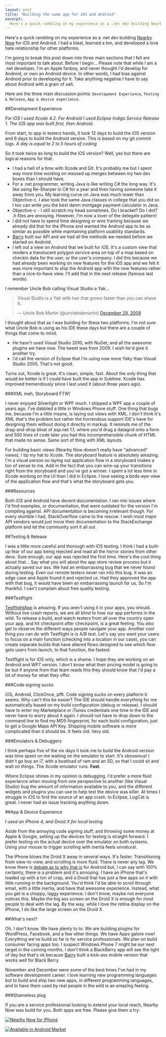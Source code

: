 ```yaml
---
layout: post
title: "Building the same app for iOS and Android"
excerpt:
  Here's a quick rambling on my experience as a .net dev building Nearby Now for iOS and Android. I had a blast, learned a ton, and developed a love hate relationship for other platforms.
---
```


Here's a quick rambling on my experience as a .net dev building [Nearby Now](http://www.nearbynow.co) for iOS and Android. I had a blast, learned a ton, and developed a love hate relationship for other platforms.

I'm going to break this post down into three main sections that I fell are most important to talk about. Before I begin... Please note that while I am a .net developer, I'm an Apple fanboy, and never thought I'd develop for Android, or own an Android device. In other words, I had bias against Android prior to developing for it. Take anything negative I have to say about Android with a grain of salt.

Here are the three main discussion points: `Development Experience`, `Testing & Release`, `App & device experience`.

##Development Experience

*For iOS I used Xcode 4.2. For Android I used Eclipse Indigo Service Release 1. The iOS app was built first, then Android.*

From start, to app in testers hands, it took 12 days to build the iOS version and 6 days to build the Android version. This is based on my git commit logs. *A day is equal to 2 to 5 hours of coding*

So it took twice as long to build the iOS version? Well, yes but there are logical reasons for that.

*   I had a hell of a time with Xcode and Git. It's probably me but I spent way more time working on messed up merges between my two dev boxes than I should have.
*   For a .net programmer, writing Java is like writing C# the long way. It's like using Re-Sharper in C# for a year and then having someone take it away from you. My learning curve on Java was much lower than Objective-c. I also took the same Java classes in college that you did so I too can write you the best damn mortgage payment calculator in Java.
*   Objective-c - I still scratch my head sometimes. Do I bracket? Do I dot? .h files are annoying. However, I'm now a lover of the delegate pattern!
*   I did not have to spend time designing or wire framing because we already did that for the iPhone and wanted the Android app to be as similar as possible while maintaining platform usability standards.
*   [Barry](http://www.twitter.com/azcoastal) built our API and we had all the methods we needed before we started on Android.
*   I left out a view on Android that we built for iOS. It's a custom view that renders a translucent polygon service area on top of a map based on checkin data for the user, or the user's company. I did this because we had already been working on new features for the iOS app and we felt it was more important to ship the Android app with the new features rather than a nice-to-have view. I'll add that in the next release (famous last words).

I remember Uncle Bob calling Visual Studio a Yak...
<blockquote class="twitter-tweet"><p>Visual Studio is a Yak with hair that grows faster than you can shave it.</p>&mdash; Uncle Bob Martin (@unclebobmartin) <a href="https://twitter.com/unclebobmartin/status/7174132432" data-datetime="2009-12-29T22:30:50+00:00">December 29, 2009</a></blockquote>
<script src="//platform.twitter.com/widgets.js" charset="utf-8"></script>

I thought about that as I was building for these two platforms. I'm not sure what Uncle Bob is using as his IDE these days but there are a couple of things that come to mind.

*   He hasn't used Visual Studio 2010, with NuGet, and all the awesome plugins we have now. The tweet was from 2009. I wish he'd give it another try.
*   I'd call the version of Eclipse that I'm using now more Yaky than Visual Studio 2005. That's not good.

Turns out, Xcode is great. It's clean, simple, fast. About the only thing that would be better is if I could have built the app in Sublime. Xcode has improved tremendously since I last used it (about three years ago). 

###XML meh, Storyboard FTW!

I never enjoyed Silverlight or WPF much. I shipped a WPF app a couple of years ago. I've dabbled a little in Windows Phone stuff. One thing that bugs me, because I'm a little insane, is laying out views with XML. I don't think it's XML that's the problem but rather the horrendous support IDE's have for designing them without doing it directly in markup. It reminds me of the drag-and-drop bloat of asp.net 1.1, where you'd drag a datagrid onto a form and 500 lines of code later you had this incomprehensible chunk of HTML that made no sense. Same sort of thing with XML layouts.

For building basic views (Nearby Now doesn't really have "advanced" views), I tip my hat to Xcode. The storyboard feature is absolutely amazing. I'm a visual person so laying out application flow in a storyboard makes a ton of sense to me. Add in the fact that you can wire-up your transitions right from the storyboard and you've got a winner. I spent a lot less time in Xcode working on the UI than I did in Eclipse. I love seeing a birds-eye-view of the application flow and that's what the storyboard gets you.

###Resources

Both iOS and Android have decent documentation. I ran into issues where I'd find examples, or documentation, that were outdated for the version I'm compiling against. API documentation is becoming irrelevant though. For every stumble I had, StackOverflow came to the rescue. I wish most major API vendors would just move their documentation to the StackExchange platform and let the community sort it all out.

##Testing & Release

I was a little more careful and thorough with iOS testing. I think I had a built-up fear of our app being rejected and read all the horror stories from other devs. Sure enough, our app was rejected the first time. Here's the cool thing about that... Say what you will about the app store review process but it actually saved our ass. We had an embarrassing bug that we never found during testing. Even our remote testers never ran into this bug. It was an edge case and Apple found it and rejected us. Had they approved the app with that bug, it would have been an embarrassing launch for us. So I'm thankful. I can't complain about free quality testing.

###Testflight

[TestflightApp](https://testflightapp.com/) is amazing. If you aren't using it in your apps, you should. Without live crash reports, we are all blind to how our app performs in the wild. To release a build, and watch testers from all over the country open your app, and hit checkpoint after checkpoint, is a great feeling. You also get to observe the different ways people navigate your app. Another cool thing you can do with Testflight is is A/B test. Let's say you want your users to focus on a main function (checking into a location in our case), you can create separate builds that have altered flows designed to see which flow gets users from launch, to that function, the fastest.

Testflight is for iOS only, which is a shame. I hope they are working on an Android and WP7 version. I don't know what their pricing model is going to be but if anyone from that team reads this they should know that I'd pay a lot of money for what they offer.

###Code signing sucks

iOS, Android, ClickOnce, pfft. Code signing sucks on every platform it seems. Why can't this be easier? The IDE should handle everything for me automatically based on my build configuration (debug or release). I should have to enter my Marketplace or iTunes credentials one time in the IDE and never have to worry about it again. I should not have to drop down to the command line to find my MD5 fingerprint, for each build configuration, just to get a Google Maps API Key. Shipping mobile software is more complicated than it should be. It feels old. Very old.

###Emulators & Debuggers

I think perhaps five of the six days it took me to build the Android version was time spent on me waiting on the emulator to start. It's obnoxious! I didn't go buy an i7, with a boatload of ram and an SD, so that I could sit and wait on things. The Xcode emulator runs. **Fast**.

Where Eclipse shines in my opinion is debugging. I'd prefer a more fluid experience when moving from one perspective to another (like Visual Studio) bug the amount of information available to you, and the different widgets and plugins you can use to help test the device was killer. At times I struggle in iOS to find the source of an app crash. In Eclipse, LogCat is great. I never had an issue tracking anything down.

##App & Device Experience

*I used an iPhone 4, and Droid X for local testing*

Aside from the annoying code signing stuff, and throwing some money at Apple & Google, setting up the devices for testing is straight forward. I prefer testing on the actual device over the emulator on both systems. Using your mouse to trigger scrolling with inertia feels unnatural.

The iPhone blows the Droid X away in several ways. It's faster. Transitioning from view-to-view, and scrolling is more fluid. There is never any lag. We know there is [debate as to why that is](http://www.forbes.com/sites/sap/2011/12/09/google-to-ex-intern-on-android-screen-lagginess-youre-wrong/) for Android but, I can say with 100% certainty, there is a problem and it's annoying. I have an iPhone that's loaded up with a ton of crap, and a Droid that has just a few apps on it with little running in the background. You'd think I'd be able to scroll through email, with a little inertia, and have that awesome experience. Instead, what you get is a choppy, laggy experience. I don't know, maybe not everyone notices this. Maybe the big ass screen on the Droid X is enough for most people to deal with the lag. By the way, while I love the retina display on the iPhone, I do like the large screen on the Droid X.

##What's next?

Oh, I don't know. We have plenty to to. We are building plugins for WordPress, Facebook, and a few other things. We have Apps galore now! Everything we've build so far is for service professionals. We plan on build consumer facing apps too. I suspect Windows Phone 7 might be our next target in the coming months. I don't think a BlackBerry app will see the light of day but that's ok because [Barry](http://www.twitter.com/azcoastal) built a kick-ass mobile version that works well for Black Berry.

November and December were some of the best times I've had in my software development career. I love learning new programming languages but to build and ship two new apps, in different programming languages, and to have them used by real people in the wild is an amazing feeling.

###Shameless plug

If you are a service professional looking to extend your local reach, Nearby Now was build for you. Both apps are free. Please give them a try:

<a href="http://itunes.apple.com/us/app/nearby-now/id484145186?ls=1&amp;mt=8"><img src="https://s3.amazonaws.com/cdn.nearbynow.co/images/App_Store_Badge.png" alt="Nearby Now for iPhone"></a>

<a href="http://market.android.com/details?id=nearby_now.android"><img src="http://www.android.com/images/brand/60_avail_market_logo2.png" alt="Available in Android Market" /></a>